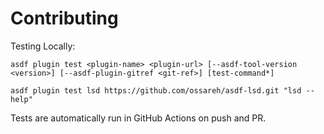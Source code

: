 # Contributing

Testing Locally:

```shell
asdf plugin test <plugin-name> <plugin-url> [--asdf-tool-version <version>] [--asdf-plugin-gitref <git-ref>] [test-command*]

asdf plugin test lsd https://github.com/ossareh/asdf-lsd.git "lsd --help"
```

Tests are automatically run in GitHub Actions on push and PR.
